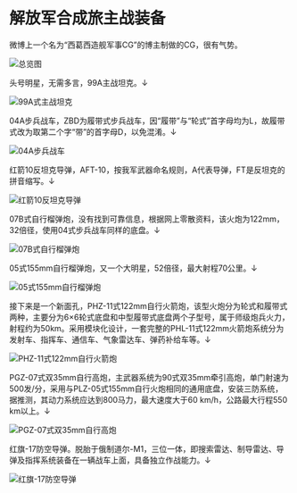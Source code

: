 # 解放军合成旅主战装备

微博上一个名为“西葛西造舰军事CG”的博主制做的CG，很有气势。

![总览图](解放军合成旅主战装备.jpg)

头号明星，无需多言，99A主战坦克。↓

![99A式主战坦克](解放军合成旅主战装备_99A.jpg)

04A步兵战车，ZBD为履带式步兵战车，因“履带”与“轮式”首字母均为L，故履带式改为取第二个字“带”的首字母D，以免混淆。↓

![04A步兵战车](解放军合成旅主战装备_04A.jpg)

红箭10反坦克导弹，AFT-10，按我军武器命名规则，A代表导弹，FT是反坦克的拼音缩写。↓

![红箭10反坦克导弹](解放军合成旅主战装备_AFT-10.jpg)

07B式自行榴弹炮，没有找到可靠信息，根据网上零散资料，该火炮为122mm，32倍径，使用04式步兵战车同样的底盘。↓

![07B式自行榴弹炮](解放军合成旅主战装备_PLZ-07B.jpg)

05式155mm自行榴弹炮，又一个大明星，52倍径，最大射程70公里。↓

![05式155mm自行榴弹炮](解放军合成旅主战装备_PLZ-05.jpg)

接下来是一个新面孔，PHZ-11式122mm自行火箭炮，该型火炮分为轮式和履带式两种，主要分为6×6轮式底盘和中型履带式底盘两个子型号，属于师级炮兵火力，射程约为50km。采用模块化设计，一套完整的PHL-11式122mm火箭炮系统分为发射车、指挥车、通信车、气象雷达车、弹药补给车等。↓

![PHZ-11式122mm自行火箭炮](解放军合成旅主战装备_PHZ-11.jpg)

PGZ-07式双35mm自行高炮，主武器系统为90式双35mm牵引高炮，单门射速为500发/分，采用与PLZ-05式155mm自行火炮相同的通用底盘，安装三防系统，据推测，其动力系统应达到800马力，最大速度大于60 km/h，公路最大行程550 km以上。↓

![PGZ-07式双35mm自行高炮](解放军合成旅主战装备_PGZ-07.jpg)

红旗-17防空导弹。脱胎于俄制道尔-M1，三位一体，即搜索雷达、制导雷达、导弹及指挥系统装备在一辆战车上面，具备独立作战能力。↓

![红旗-17防空导弹](解放军合成旅主战装备_HQ-17.jpg)
